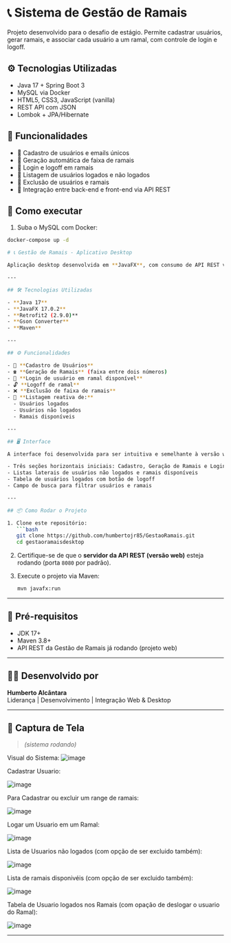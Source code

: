 # 📞 Sistema de Gestão de Ramais

Projeto desenvolvido para o desafio de estágio. Permite cadastrar usuários, gerar ramais, e associar cada usuário a um ramal, com controle de login e logoff.

## ⚙️ Tecnologias Utilizadas

- Java 17 + Spring Boot 3
- MySQL via Docker
- HTML5, CSS3, JavaScript (vanilla)
- REST API com JSON
- Lombok + JPA/Hibernate

## 🔧 Funcionalidades

- 📌 Cadastro de usuários e emails únicos
- 🔢 Geração automática de faixa de ramais
- 🔄 Login e logoff em ramais
- 🧾 Listagem de usuários logados e não logados
- 🧹 Exclusão de usuários e ramais
- 🔗 Integração entre back-end e front-end via API REST

## 🚀 Como executar

1. Suba o MySQL com Docker:
```bash
docker-compose up -d

# 📞 Gestão de Ramais - Aplicativo Desktop

Aplicação desktop desenvolvida em **JavaFX**, com consumo de API REST via **Retrofit2**, para a gestão de ramais de usuários em uma empresa. Projeto em evolução 🚀

---

## 🛠️ Tecnologias Utilizadas

- **Java 17**
- **JavaFX 17.0.2**
- **Retrofit2 (2.9.0)**
- **Gson Converter**
- **Maven**

---

## ⚙️ Funcionalidades

- 👤 **Cadastro de Usuários**
- ☎️ **Geração de Ramais** (faixa entre dois números)
- 🔗 **Login de usuário em ramal disponível**
- 🔓 **Logoff de ramal**
- ❌ **Exclusão de faixa de ramais**
- 🧾 **Listagem reativa de:**
  - Usuários logados
  - Usuários não logados
  - Ramais disponíveis

---

## 🖥️ Interface

A interface foi desenvolvida para ser intuitiva e semelhante à versão web:

- Três seções horizontais iniciais: Cadastro, Geração de Ramais e Login
- Listas laterais de usuários não logados e ramais disponíveis
- Tabela de usuários logados com botão de logoff
- Campo de busca para filtrar usuários e ramais

---

## 📦 Como Rodar o Projeto

1. Clone este repositório:
   ```bash
   git clone https://github.com/humbertojr85/GestaoRamais.git
   cd gestaoramaisdesktop
   ```

2. Certifique-se de que o **servidor da API REST (versão web)** esteja rodando (porta `8080` por padrão).

3. Execute o projeto via Maven:
   ```bash
   mvn javafx:run
   ```

---

## 🧪 Pré-requisitos

- JDK 17+
- Maven 3.8+
- API REST da Gestão de Ramais já rodando (projeto web)

---

## 👨‍💻 Desenvolvido por

**Humberto Alcântara**  
Liderança | Desenvolvimento | Integração Web & Desktop

---

## 📸 Captura de Tela

> _(sistema rodando)_

Visual do Sistema:
![image](https://github.com/user-attachments/assets/3a877a27-9e37-4c08-a288-dca3aac35205)

Cadastrar Usuario:

![image](https://github.com/user-attachments/assets/54dd9667-d6d3-4d9a-b704-c40d56f8129c)

Para Cadastrar ou excluir um range de ramais:

![image](https://github.com/user-attachments/assets/1846349d-1086-45fe-a24f-e7ba5c0ae574)

Logar um Usuario em um Ramal:

![image](https://github.com/user-attachments/assets/5dbcaa16-db85-4230-9822-3c5c4cb7c490)

Lista de Usuarios não logados (com opção de ser excluido também):

![image](https://github.com/user-attachments/assets/95f54f59-b1b8-45dd-a905-8a2325746fc3)

Lista de ramais disponivéis (com opção de ser excluido também):

![image](https://github.com/user-attachments/assets/37752086-7763-4ca4-8a72-62c0ca53e9cd)

Tabela de Usuario logados nos Ramais (com opação de deslogar o usuario do Ramal):

![image](https://github.com/user-attachments/assets/7b3964ca-186c-451d-a6e1-7d08216ff476)


---
